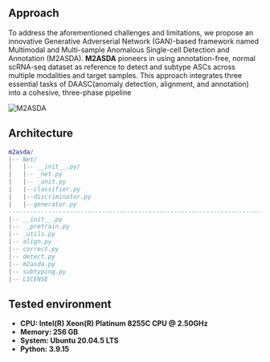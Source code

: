 ## Approach
To address the aforementioned challenges and limitations, we propose an innovative Generative Adverserial Network (GAN)-based framework named Multimodal and Multi-sample Anomalous Single-cell Detection and Annotation (M2ASDA). __M2ASDA__ pioneers in using annotation-free, normal scRNA-seq dataset as reference to detect and subtype ASCs across multiple modalities and target samples. This approach integrates three essential tasks of DAASC(anomaly detection, alignment, and annotation) into a cohesive, three-phase pipeline

![M2ASDA](https://github.com/kAI-swa/M2ASDA/assets/146005327/47b49595-a954-45a0-a47f-7909e7b93da8)

## Architecture
```lua
m2asda/
|-- Net/
|   |-- __init__.py/
|   |-- _net.py
|   |-- _unit.py
|   |--classifier.py
|   |--discriminator.py
|   |--generator.py
---------------------------------------------------------------------------------------------------------------------------------------------------------------------------------------
|-- __init__.py
|--  _pretrain.py
|-- _utils.py
|-- align.py
|-- correct.py
|-- detect.py
|-- m2asda.py
|-- subtyping.py
|-- LICENSE
```

## Tested environment
- **CPU: Intel(R) Xeon(R) Platinum 8255C CPU @ 2.50GHz**
- **Memory: 256 GB**
- **System: Ubuntu 20.04.5 LTS**
- **Python: 3.9.15**
